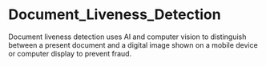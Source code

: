 # Document_Liveness_Detection
Document liveness detection uses AI and computer vision to distinguish between a present document and a digital image shown on a mobile device or computer display to prevent fraud.
